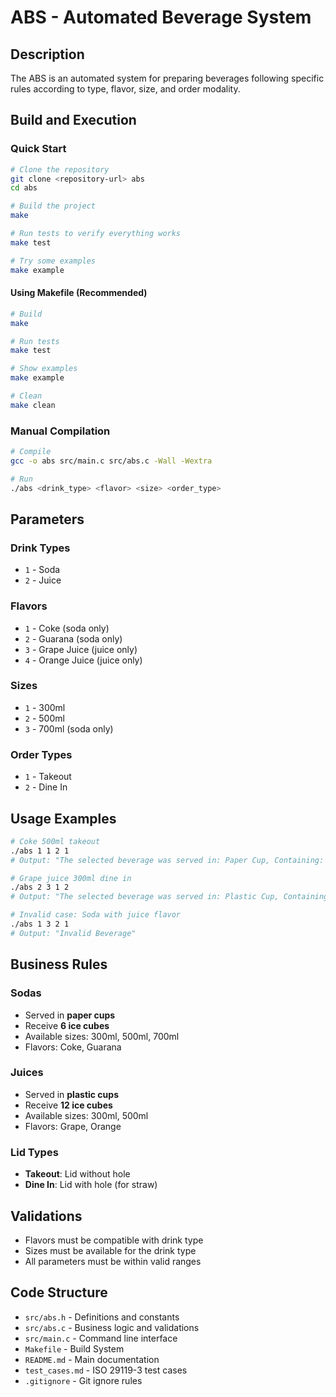 # ABS - Automated Beverage System

## Description
The ABS is an automated system for preparing beverages following specific rules according to type, flavor, size, and order modality.

## Build and Execution

### Quick Start

```bash
# Clone the repository
git clone <repository-url> abs
cd abs

# Build the project
make

# Run tests to verify everything works
make test

# Try some examples
make example
```

#### Using Makefile (Recommended)
```bash
# Build
make

# Run tests
make test

# Show examples
make example

# Clean
make clean
```

### Manual Compilation
```bash
# Compile
gcc -o abs src/main.c src/abs.c -Wall -Wextra

# Run
./abs <drink_type> <flavor> <size> <order_type>
```


## Parameters

### Drink Types
- `1` - Soda
- `2` - Juice

### Flavors
- `1` - Coke (soda only)
- `2` - Guarana (soda only)  
- `3` - Grape Juice (juice only)
- `4` - Orange Juice (juice only)

### Sizes
- `1` - 300ml
- `2` - 500ml
- `3` - 700ml (soda only)

### Order Types
- `1` - Takeout
- `2` - Dine In

## Usage Examples

```bash
# Coke 500ml takeout
./abs 1 1 2 1
# Output: "The selected beverage was served in: Paper Cup, Containing: 6 ice cubes, with 500ml, and Lid without Hole"

# Grape juice 300ml dine in
./abs 2 3 1 2
# Output: "The selected beverage was served in: Plastic Cup, Containing: 12 ice cubes, with 300ml, and Lid with Hole"

# Invalid case: Soda with juice flavor
./abs 1 3 2 1
# Output: "Invalid Beverage"
```

## Business Rules

### Sodas
- Served in **paper cups**
- Receive **6 ice cubes**
- Available sizes: 300ml, 500ml, 700ml
- Flavors: Coke, Guarana

### Juices
- Served in **plastic cups**
- Receive **12 ice cubes**
- Available sizes: 300ml, 500ml
- Flavors: Grape, Orange

### Lid Types
- **Takeout**: Lid without hole
- **Dine In**: Lid with hole (for straw)

## Validations
- Flavors must be compatible with drink type
- Sizes must be available for the drink type
- All parameters must be within valid ranges

## Code Structure
- `src/abs.h` - Definitions and constants
- `src/abs.c` - Business logic and validations
- `src/main.c` - Command line interface
- `Makefile` - Build System
- `README.md` - Main documentation
- `test_cases.md` - ISO 29119-3 test cases
- `.gitignore` - Git ignore rules